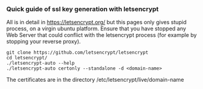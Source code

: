 ### Quick guide of ssl key generation with letsencrypt

All is in detail in https://letsencrypt.org/ but this pages only gives stupid process, on a virgin ubuntu platform.
Ensure that you have stopped any Web Server that could conflict with the letsencrypt process (for example by stopping your reverse proxy).

`git clone https://github.com/letsencrypt/letsencrypt`  
`cd letsencrypt/`  
`./letsencrypt-auto --help`  
`./letsencrypt-auto certonly --standalone -d <domain-name>`  
   

The certificates are in the directory /etc/letsencrypt/live/domain-name



 
